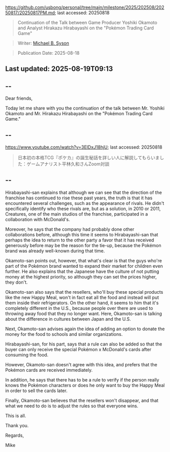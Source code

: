 https://github.com/usbong/personal/tree/main/milestone/2025/202508/20250817/20250817PM.md; last accessed: 20250818

> Continuation of the Talk between Game Producer Yoshiki Okamoto and Analyst Hirakazu Hirabayashi on the "Pokémon Trading Card Game"

> Writer: [Michael B. Syson](https://www.linkedin.com/in/michaelsyson/)

> Publication Date: 2025-08-18

## Last updated: 2025-08-19T09:13

## --

Dear friends,

Today let me share with you the continuation of the talk between Mr. Yoshiki Okamoto and Mr. Hirakazu Hirabayashi on the "Pokémon Trading Card Game."

## --

https://www.youtube.com/watch?v=3EIDxJ18hjU; last accessed: 20250818

> 日本初の本格TCG『ポケカ』の誕生秘話を詳しい人に解説してもらいました：ゲームアナリスト平林久和さんZoom対談

## --

Hirabayashi-san explains that although we can see that the direction of the franchise has continued to rise these past years, the truth is that it has encountered several challenges, such as the appearance of rivals. He didn't specifically identify who these rivals are, but as a solution, in 2010 or 2011, Creatures, one of the main studios of the franchise, participated in a collaboration with McDonald's.

Moreover, he says that the company had probably done other collaborations before, although this time it seems to Hirabayashi-san that perhaps the idea to return to the other party a favor that it has received generously before may be the reason for the tie-up, because the Pokémon brand was already well-known during that time.

Okamoto-san points out, however, that what's clear is that the guys who're part of the Pokémon brand wanted to expand their market for children even further. He also explains that the Japanese have the culture of not putting money at the highest priority, so although they can set the prices higher, they don't.

Okamoto-san also says that the resellers, who'll buy these special products like the new Happy Meal, won't in fact eat all the food and instead will put them inside their refrigerators. On the other hand, it seems to him that it's completely different in the U.S., because people over there are used to throwing away food that they no longer want. Here, Okamoto-san is talking about the difference in cultures between Japan and the U.S.

Next, Okamoto-san advises again the idea of adding an option to donate the money for the food to schools and similar organizations.

Hirabayashi-san, for his part, says that a rule can also be added so that the buyer can only receive the special Pokémon x McDonald's cards after consuming the food.

However, Okamoto-san doesn't agree with this idea, and prefers that the Pokémon cards are received immediately.

In addition, he says that there has to be a rule to verify if the person really knows the Pokémon characters or does he only want to buy the Happy Meal in order to sell the cards later.

Finally, Okamoto-san believes that the resellers won't disappear, and that what we need to do is to adjust the rules so that everyone wins.

This is all.

Thank you.

Regards,

Mike